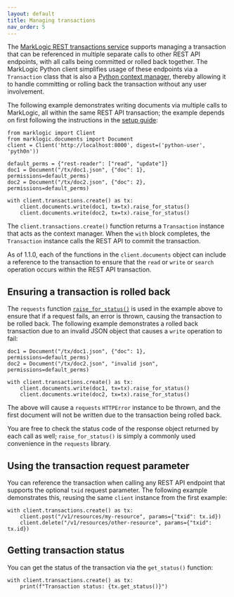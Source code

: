 ```yaml
---
layout: default
title: Managing transactions
nav_order: 5
---
```


The [MarkLogic REST transactions service](https://docs.marklogic.com/REST/client/transaction-management)
supports managing a transaction that can be referenced in 
multiple separate calls to other REST API endpoints, with all calls being committed or 
rolled back together. The MarkLogic Python client simplifies usage of these endpoints
via a `Transaction` class that is also a 
[Python context manager](https://docs.python.org/3/reference/datamodel.html#context-managers), 
thereby allowing it to handle committing or rolling back the transaction without any user 
involvement.

The following example demonstrates writing documents via multiple calls to MarkLogic, 
all within the same REST API transaction; the example depends on first following the 
instructions in the [setup guide](example-setup.md):

```
from marklogic import Client
from marklogic.documents import Document
client = Client('http://localhost:8000', digest=('python-user', 'pyth0n'))

default_perms = {"rest-reader": ["read", "update"]}
doc1 = Document("/tx/doc1.json", {"doc": 1}, permissions=default_perms)
doc2 = Document("/tx/doc2.json", {"doc": 2}, permissions=default_perms)

with client.transactions.create() as tx:
    client.documents.write(doc1, tx=tx).raise_for_status()
    client.documents.write(doc2, tx=tx).raise_for_status()
```

The `client.transactions.create()` function returns a `Transaction` instance that acts
as the context manager. When the `with` block completes, the `Transaction` instance 
calls the REST API to commit the transaction. 

As of 1.1.0, each of the functions in the `client.documents` object can include a 
reference to the transaction to ensure that the `read` or `write` or `search` operation 
occurs within the REST API transaction.

## Ensuring a transaction is rolled back 

The `requests` function [`raise_for_status()`](https://requests.readthedocs.io/en/latest/user/quickstart/#errors-and-exceptions)
is used in the example above to ensure that if a request fails, an error is thrown, 
causing the transaction to be rolled back. The following example demonstrates a rolled
back transaction due to an invalid JSON object that causes a `write` operation to fail:

```
doc1 = Document("/tx/doc1.json", {"doc": 1}, permissions=default_perms)
doc2 = Document("/tx/doc2.json", "invalid json", permissions=default_perms)

with client.transactions.create() as tx:
    client.documents.write(doc1, tx=tx).raise_for_status()
    client.documents.write(doc2, tx=tx).raise_for_status()
```

The above will cause a `requests` `HTTPError` instance to be thrown, and the first
document will not be written due to the transaction being rolled back.

You are free to check the status code of the response object returned
by each call as well; `raise_for_status()` is simply a commonly used convenience in the 
`requests` library. 

## Using the transaction request parameter

You can reference the transaction when calling any REST API endpoint that supports the 
optional `txid` request parameter. The following example demonstrates this, reusing the
same `client` instance from the first example:

```
with client.transactions.create() as tx:
    client.post("/v1/resources/my-resource", params={"txid": tx.id})
    client.delete("/v1/resources/other-resource", params={"txid": tx.id})
```

## Getting transaction status

You can get the status of the transaction via the `get_status()` function:

```
with client.transactions.create() as tx:
    print(f"Transaction status: {tx.get_status()}")
```